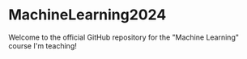 # MachineLearning2024
Welcome to the official GitHub repository for the "Machine Learning" course I'm teaching! 
